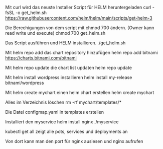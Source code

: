 Mit curl wird das neuste Installer Script für HELM heruntergeladen
curl -fsSL -o get_helm.sh https://raw.githubusercontent.com/helm/helm/main/scripts/get-helm-3

Die Berechigungen von dem script mit chmod 700 ändern. (Owner kann read write und execute)
chmod 700 get_helm.sh

Das Script ausführen und HELM installieren.
./get_helm.sh

Mit helm repo add das chart repository hinzufügen
helm repo add bitnami https://charts.bitnami.com/bitnami

Mit helm repo update die chart list updaten
helm repo update

Mit helm install wordpress installieren
helm install my-release bitnami/wordpress

Mit helm create mychart einen helm chart erstellen
helm create mychart

Alles im Verzeichnis löschen
rm -rf mychart/templates/*

Die Datei configmap.yaml in templates erstellen

Installiert den myservice
helm install nginx ./myservice

kubectl get all
zeigt alle pots, services und deployments an

Von dort kann man den port für nginx auslesen und nginx aufrufen